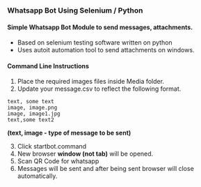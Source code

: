 ### Whatsapp Bot Using Selenium / Python

#### Simple Whatsapp Bot Module to send messages, attachments.

* Based on selenium testing software written on python
* Uses autoit automation tool to send attachments on windows.

#### Command Line Instructions

1. Place the required images files inside Media folder.
2. Update your message.csv to reflect the following format.

```csv
text, some text
image, image.png
image, image1.jpg
text,some text2
```

**(text, image - type of message to be sent)**

3.  Click startbot.command
4.  New browser **window (not tab)** will be opened.
5.  Scan QR Code for whatsapp
6.  Messages will be sent and after being sent browser will close automatically.